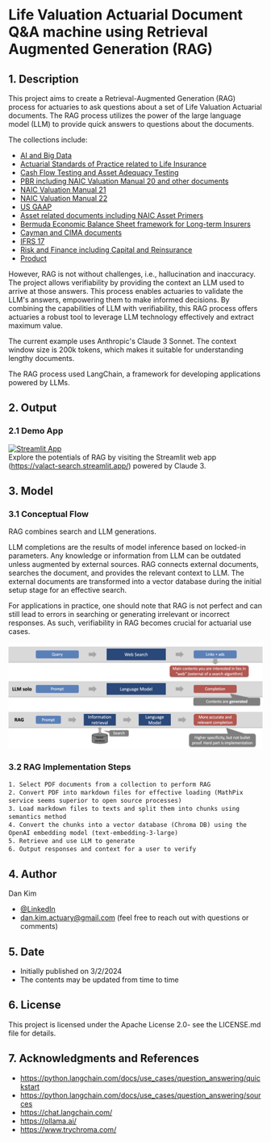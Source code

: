 # Life Valuation Actuarial Document Q&A machine using Retrieval Augmented Generation (RAG)
## 1. Description
This project aims to create a Retrieval-Augmented Generation (RAG) process for actuaries to ask questions about a set of Life Valuation Actuarial documents. The RAG process utilizes the power of the large language model (LLM) to provide quick answers to questions about the documents.

The collections include:
- [AI and Big Data](./data/pdf/AI_BigData)
- [Actuarial Standards of Practice related to Life Insurance](./data/pdf/ASOP_life)
- [Cash Flow Testing and Asset Adequacy Testing](./data/pdf/CFT)
- [PBR including NAIC Valuation Manual 20 and other documents](./data/pdf/PBR)
- [NAIC Valuation Manual 21](./data/pdf/VM21)
- [NAIC Valuation Manual 22](./data/pdf/VM22)
- [US GAAP](./data/pdf/GAAP)
- [Asset related documents including NAIC Asset Primers](./data/pdf/Asset)
- [Bermuda Economic Balance Sheet framework for Long-term Insurers](./data/pdf/Bermuda)
- [Cayman and CIMA documents](./data/pdf/Cayman/)
- [IFRS 17](./data/pdf/IFRS17)
- [Risk and Finance including Capital and Reinsurance](./data/pdf/RiskFinance)
- [Product](./data/pdf/Product)

However, RAG is not without challenges, i.e., hallucination and inaccuracy. The project allows verifiability by providing the context an LLM used to arrive at those answers. This process enables actuaries to validate the LLM's answers, empowering them to make informed decisions. By combining the capabilities of LLM with verifiability, this RAG process offers actuaries a robust tool to leverage LLM technology effectively and extract maximum value.

The current example uses Anthropic's Claude 3 Sonnet. The context window size is 200k tokens, which makes it suitable for understanding lengthy documents.

The RAG process used LangChain, a framework for developing applications powered by LLMs.

## 2. Output
### 2.1 Demo App
[![Streamlit App](https://static.streamlit.io/badges/streamlit_badge_black_white.svg)](https://valact-search.streamlit.app/)  
Explore the potentials of RAG by visiting the Streamlit web app (https://valact-search.streamlit.app/) powered by Claude 3.

## 3. Model
### 3.1 Conceptual Flow
RAG combines search and LLM generations.  

LLM completions are the results of model inference based on locked-in parameters. Any knowledge or information from LLM can be outdated unless augmented by external sources. RAG connects external documents, searches the document, and provides the relevant context to LLM. The external documents are transformed into a vector database during the initial setup stage for an effective search.  

For applications in practice, one should note that RAG is not perfect and can still lead to errors in searching or generating irrelevant or incorrect responses. As such, verifiability in RAG becomes crucial for actuarial use cases.

![RAG concept](./images/RAG_concept.png)

### 3.2 RAG Implementation Steps
    1. Select PDF documents from a collection to perform RAG 
    2. Convert PDF into markdown files for effective loading (MathPix service seems superior to open source processes)
    3. Load markdown files to texts and split them into chunks using semantics method
    4. Convert the chunks into a vector database (Chroma DB) using the OpenAI embedding model (text-embedding-3-large)
    5. Retrieve and use LLM to generate
    6. Output responses and context for a user to verify

## 4. Author
Dan Kim 

- [@LinkedIn](https://www.linkedin.com/in/dan-kim-4aaa4b36/)
- dan.kim.actuary@gmail.com (feel free to reach out with questions or comments)

## 5. Date
- Initially published on 3/2/2024
- The contents may be updated from time to time
  
## 6. License
This project is licensed under the Apache License 2.0- see the LICENSE.md file for details.

## 7. Acknowledgments and References
- https://python.langchain.com/docs/use_cases/question_answering/quickstart
- https://python.langchain.com/docs/use_cases/question_answering/sources
- https://chat.langchain.com/
- https://ollama.ai/
- https://www.trychroma.com/
